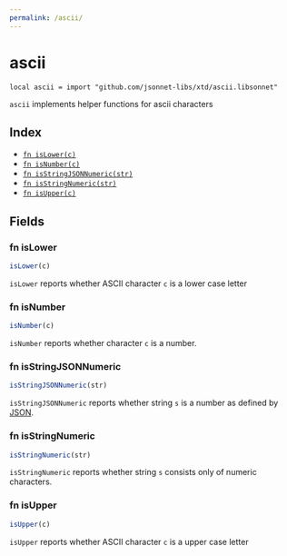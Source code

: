 ```yaml
---
permalink: /ascii/
---
```


# ascii

```jsonnet
local ascii = import "github.com/jsonnet-libs/xtd/ascii.libsonnet"
```

`ascii` implements helper functions for ascii characters

## Index

* [`fn isLower(c)`](#fn-islower)
* [`fn isNumber(c)`](#fn-isnumber)
* [`fn isStringJSONNumeric(str)`](#fn-isstringjsonnumeric)
* [`fn isStringNumeric(str)`](#fn-isstringnumeric)
* [`fn isUpper(c)`](#fn-isupper)

## Fields

### fn isLower

```ts
isLower(c)
```

`isLower` reports whether ASCII character `c` is a lower case letter

### fn isNumber

```ts
isNumber(c)
```

`isNumber` reports whether character `c` is a number.

### fn isStringJSONNumeric

```ts
isStringJSONNumeric(str)
```

`isStringJSONNumeric` reports whether string `s` is a number as defined by [JSON](https://www.json.org/json-en.html).

### fn isStringNumeric

```ts
isStringNumeric(str)
```

`isStringNumeric` reports whether string `s` consists only of numeric characters.

### fn isUpper

```ts
isUpper(c)
```

`isUpper` reports whether ASCII character `c` is a upper case letter